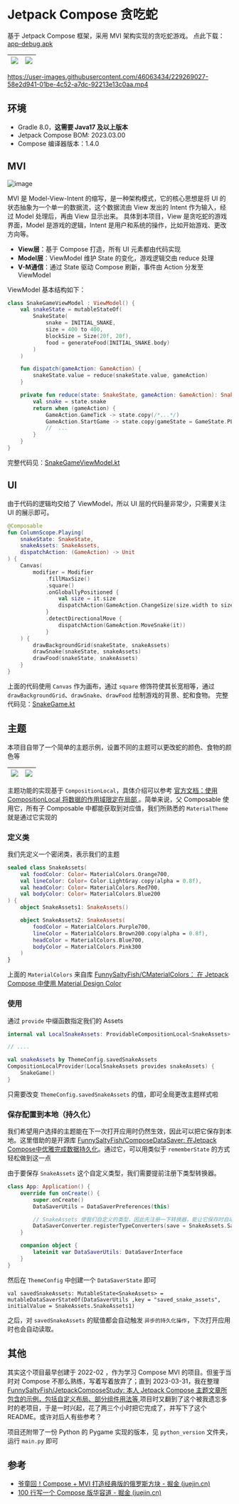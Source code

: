 # Jetpack Compose 贪吃蛇
基于 Jetpack Compose 框架，采用 MVI 架构实现的贪吃蛇游戏。
点此下载：[app-debug.apk](app-debug.apk)

| ![](screenshots/start_game.jpg) | ![](screenshots/lost_game.jpg) |
| ------------------------------- | ------------------------------ |



https://user-images.githubusercontent.com/46063434/229269027-58e2d941-01be-4c52-a7dc-92213e13c0aa.mp4



## 环境

- Gradle 8.0，**这需要 Java17 及以上版本**
- Jetpack Compose BOM: 2023.03.00
- Compose 编译器版本：1.4.0



## MVI
![image](https://p1-juejin.byteimg.com/tos-cn-i-k3u1fbpfcp/8908b1d93ffe4ad2b4dede97e0a4722c~tplv-k3u1fbpfcp-zoom-in-crop-mark:4536:0:0:0.awebp)

MVI 是 Model-View-Intent 的缩写，是一种架构模式，它的核心思想是将 UI 的状态抽象为一个单一的数据流，这个数据流由 View 发出的 Intent 作为输入，经过 Model 处理后，再由 View 显示出来。
具体到本项目，View 是贪吃蛇的游戏界面，Model 是游戏的逻辑，Intent 是用户和系统的操作，比如开始游戏、更改方向等。

- **View层**：基于 Compose 打造，所有 UI 元素都由代码实现 
- **Model层**：ViewModel 维护 State 的变化，游戏逻辑交由 reduce 处理 
- **V-M通信**：通过 State 驱动 Compose 刷新，事件由 Action 分发至 ViewModel

ViewModel 基本结构如下：

```kotlin
class SnakeGameViewModel : ViewModel() {
    val snakeState = mutableStateOf(
        SnakeState(
            snake = INITIAL_SNAKE,
            size = 400 to 400,
            blockSize = Size(20f, 20f),
            food = generateFood(INITIAL_SNAKE.body)
        )
    )

    fun dispatch(gameAction: GameAction) {
        snakeState.value = reduce(snakeState.value, gameAction)
    }

    private fun reduce(state: SnakeState, gameAction: GameAction): SnakeState {
        val snake = state.snake
        return when (gameAction) {
            GameAction.GameTick -> state.copy(/*...*/)
            GameAction.StartGame -> state.copy(gameState = GameState.PLAYING)
            //  ...
        }
    }
}
```

完整代码见：[SnakeGameViewModel.kt](app/src/main/java/com/funny/compose/snake/ui/SnakeGameViewModel.kt)



## UI
由于代码的逻辑均交给了 ViewModel，所以 UI 层的代码量非常少，只需要关注 UI 的展示即可。

```kotlin
@Composable
fun ColumnScope.Playing(
    snakeState: SnakeState,
    snakeAssets: SnakeAssets,
    dispatchAction: (GameAction) -> Unit
) {
    Canvas(
        modifier = Modifier
            .fillMaxSize()
            .square()
            .onGloballyPositioned {
                val size = it.size
                dispatchAction(GameAction.ChangeSize(size.width to size.height))
            }
            .detectDirectionalMove {
                dispatchAction(GameAction.MoveSnake(it))
            }
    ) {
        drawBackgroundGrid(snakeState, snakeAssets)
        drawSnake(snakeState, snakeAssets)
        drawFood(snakeState, snakeAssets)
    }
}
```

上面的代码使用 `Canvas` 作为画布，通过 `square` 修饰符使其长宽相等，通过 `drawBackgroundGrid`、`drawSnake`、`drawFood` 绘制游戏的背景、蛇和食物。
完整代码见：[SnakeGame.kt](app/src/main/java/com/funny/compose/snake/ui/SnakeGame.kt)



## 主题
本项目自带了一个简单的主题示例，设置不同的主题可以更改蛇的颜色、食物的颜色等

 

| ![](screenshots/assets1.jpg) | ![](screenshots/assets2.jpg) |
| ---------------------------- | ---------------------------- |

主题功能的实现基于 `CompositionLocal`，具体介绍可以参考 [官方文档：使用 CompositionLocal 将数据的作用域限定在局部 ](https://developer.android.google.cn/jetpack/compose/compositionlocal?hl=zh-cn)。简单来说，父 Composable 使用它，所有子 Composable 中都能获取到对应值，我们所熟悉的 `MaterialTheme` 就是通过它实现的

### 定义类

我们先定义一个密闭类，表示我们的主题

```kotlin
sealed class SnakeAssets(
    val foodColor: Color= MaterialColors.Orange700,
    val lineColor: Color= Color.LightGray.copy(alpha = 0.8f),
    val headColor: Color= MaterialColors.Red700,
    val bodyColor: Color= MaterialColors.Blue200
) {
    object SnakeAssets1: SnakeAssets()

    object SnakeAssets2: SnakeAssets(
        foodColor = MaterialColors.Purple700,
        lineColor = MaterialColors.Brown200.copy(alpha = 0.8f),
        headColor = MaterialColors.Blue700,
        bodyColor = MaterialColors.Pink300
    )
}
```

上面的 `MaterialColors` 来自库 [FunnySaltyFish/CMaterialColors： 在 Jetpack Compose 中使用 Material Design Color](https://github.com/FunnySaltyFish/CMaterialColors)

### 使用

通过 `provide` 中缀函数指定我们的 Assets

```kotlin
internal val LocalSnakeAssets: ProvidableCompositionLocal<SnakeAssets> = staticCompositionLocalOf { SnakeAssets.SnakeAssets1 }

// ....

val snakeAssets by ThemeConfig.savedSnakeAssets
CompositionLocalProvider(LocalSnakeAssets provides snakeAssets) {
    SnakeGame()
}
```

只需要改变 `ThemeConfig.savedSnakeAssets` 的值，即可全局更改主题样式啦

### 保存配置到本地（持久化）

我们希望用户选择的主题能在下一次打开应用时仍然生效，因此可以把它保存到本地。这里借助的是开源库 [FunnySaltyFish/ComposeDataSaver: 在Jetpack Compose中优雅完成数据持久化](https://github.com/FunnySaltyFish/ComposeDataSaver)。通过它，可以用类似于 `rememberState` 的方式轻松做到这一点

由于要保存 `SnakeAssets` 这个自定义类型，我们需要提前注册下类型转换器。

```kotlin
class App: Application() {
    override fun onCreate() {
        super.onCreate()
        DataSaverUtils = DataSaverPreferences(this)

        // SnakeAssets 使我们自定义的类型，因此先注册一下转换器，能让它保存时自动转化为 String，读取时自动从 String 恢复成 SnakeAssets
        DataSaverConverter.registerTypeConverters(save = SnakeAssets.Saver, restore = SnakeAssets.Restorer)
    }

    companion object {
        lateinit var DataSaverUtils: DataSaverInterface
    }
}
```

然后在 `ThemeConfig` 中创建一个 `DataSaverState` 即可

```
val savedSnakeAssets: MutableState<SnakeAssets> = mutableDataSaverStateOf(DataSaverUtils ,key = "saved_snake_assets", initialValue = SnakeAssets.SnakeAssets1)
```

之后，对 `savedSnakeAssets` 的赋值都会自动触发 `异步的持久化操作`，下次打开应用时也会自动读取。



## 其他

其实这个项目最早创建于 2022-02 ，作为学习 Compose MVI 的项目。但鉴于当时对 Compose 不那么熟练，写着写着放弃了；直到 2023-03-31，我在整理 [FunnySaltyFish/JetpackComposeStudy: 本人 Jetpack Compose 主题文章所包含的示例，包括自定义布局、部分组件用法等 ](https://github.com/FunnySaltyFish/JetpackComposeStudy) 项目时又翻到了这个被我遗忘多时的老项目，于是一时兴起，花了两三个小时把它完成了，并写下了这个 README。或许对后人有些参考？

项目还附带了一份 Python 的 Pygame 实现的版本，见 `python_version` 文件夹，运行 `main.py` 即可



## 参考

- [爷童回！Compose + MVI 打造经典版的俄罗斯方块 - 掘金 (juejin.cn)](https://juejin.cn/post/6950196093367877663)
- [100 行写一个 Compose 版华容道 - 掘金 (juejin.cn)](https://juejin.cn/post/7000908871292157989)
